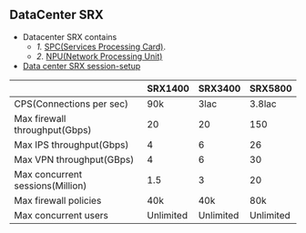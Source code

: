 ## DataCenter SRX
- Datacenter SRX contains 
  - *1.* [SPC(Services Processing Card)](SPC).
  - *2.* [NPU(Network Processing Unit)](NPU)
- [Data center SRX session-setup](DatacenterSessionSetup)

||SRX1400|SRX3400|SRX5800|
|---|---|---|---|
|CPS(Connections per sec)|90k|3lac|3.8lac|
|Max firewall throughput(Gbps)|20|20|150|
|Max IPS throughput(Gbps)|4|6|26|
|Max VPN throughput(GBps)|4|6|30|
|Max concurrent sessions(Million)|1.5|3|20|
|Max firewall policies|40k|40k|80k|
|Max concurrent users|Unlimited|Unlimited|Unlimited|
